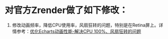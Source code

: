 # 对官方Zrender做了如下修改：
1. 修改动画频率，降低CPU使用率，风扇狂转的问题，特别是在Retina屏上。详情参考：[优化Echarts动画性能-解决CPU 100%、风扇狂转的问题](http://blog.debugfuture.com/2016/06/28/improve-echarts-animation-performance/)